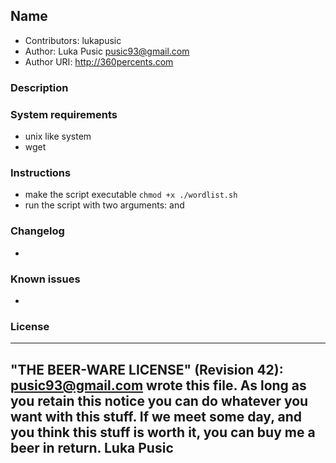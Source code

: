 ## Name

* Contributors: lukapusic
* Author: Luka Pusic <pusic93@gmail.com>
* Author URI: http://360percents.com

### Description

### System requirements
- unix like system
- wget

### Instructions
- make the script executable ```chmod +x ./wordlist.sh```
- run the script with two arguments: <url> and <output file>

### Changelog
-

### Known issues
-

### License
 ----------------------------------------------------------------------------
 "THE BEER-WARE LICENSE" (Revision 42): <pusic93@gmail.com> wrote this file. As long as you retain this notice you can do whatever you want with this stuff. If we meet some day, and you think this stuff is worth it, you can buy me a beer in return. Luka Pusic
 ----------------------------------------------------------------------------
